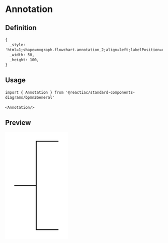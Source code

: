# Annotation

## Definition

```
{
  _style: 'html=1;shape=mxgraph.flowchart.annotation_2;align=left;labelPosition=right;',
  _width: 50,
  _height: 100,
}
```

## Usage

```
import { Annotation } from '@reactiac/standard-components-diagrams/bpmn2General'

<Annotation/>
```

## Preview

<img src="./annotation.png" width="200"/>
